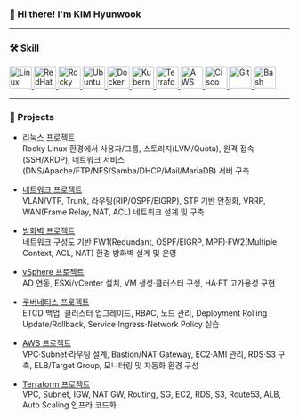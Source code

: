 ### 👋 Hi there! I'm KIM Hyunwook
---
### 🛠 Skill
<p align="left">
  <a href="https://www.linux.org" target="_blank">
    <img src="https://cdn.jsdelivr.net/gh/devicons/devicon/icons/linux/linux-original.svg" height="40" alt="Linux" />
  </a>
  <a href="https://www.redhat.com" target="_blank">
    <img src="https://cdn.jsdelivr.net/gh/devicons/devicon/icons/redhat/redhat-original.svg" height="40" alt="RedHat" />
  </a>
  <a href="https://rockylinux.org/" target="_blank">
    <img src="https://cdn.jsdelivr.net/gh/devicons/devicon/icons/rockylinux/rockylinux-original.svg" height="40" alt="Rocky Linux" />
  </a>
  <a href="https://ubuntu.com/" target="_blank">
    <img src="https://cdn.jsdelivr.net/gh/devicons/devicon/icons/ubuntu/ubuntu-original.svg" height="40" alt="Ubuntu" />
  </a>
  <a href="https://www.docker.com/" target="_blank">
    <img src="https://cdn.jsdelivr.net/gh/devicons/devicon/icons/docker/docker-original.svg" height="40" alt="Docker" />
  </a>
  <a href="https://kubernetes.io/" target="_blank">
    <img src="https://cdn.jsdelivr.net/gh/devicons/devicon/icons/kubernetes/kubernetes-plain.svg" height="40" alt="Kubernetes" />
  </a>
  <a href="https://www.terraform.io/" target="_blank">
    <img src="https://cdn.jsdelivr.net/gh/devicons/devicon/icons/terraform/terraform-original.svg" height="40" alt="Terraform" />
  </a>
  <a href="https://aws.amazon.com/" target="_blank">
    <img src="https://cdn.jsdelivr.net/gh/devicons/devicon/icons/amazonwebservices/amazonwebservices-original-wordmark.svg" height="40" alt="AWS" />
  </a>
  <a href="https://www.cisco.com/" target="_blank">
    <img src="https://cdn.simpleicons.org/cisco/1BA0D7" height="40" alt="Cisco" />
  </a>
  <a href="https://git-scm.com/" target="_blank">
    <img src="https://cdn.jsdelivr.net/gh/devicons/devicon/icons/git/git-original.svg" height="40" alt="Git" />
  </a>
  <a href="https://www.gnu.org/software/bash/" target="_blank">
    <img src="https://cdn.jsdelivr.net/gh/devicons/devicon/icons/bash/bash-original.svg" height="40" alt="Bash" />
  </a>
</p>

---

### 📂 Projects

- [리눅스 프로젝트](https://github.com/hyunwook327/project/blob/main/%EB%A6%AC%EB%88%85%EC%8A%A4%20%ED%94%84%EB%A1%9C%EC%A0%9D%ED%8A%B8.pdf)  
  Rocky Linux 환경에서 사용자/그룹, 스토리지(LVM/Quota), 원격 접속(SSH/XRDP), 네트워크 서비스(DNS/Apache/FTP/NFS/Samba/DHCP/Mail/MariaDB) 서버 구축  

- [네트워크 프로젝트](https://github.com/hyunwook327/project/blob/main/%EB%84%A4%ED%8A%B8%EC%9B%8C%ED%81%AC%20%ED%94%84%EB%A1%9C%EC%A0%9D%ED%8A%B8.pdf)  
  VLAN/VTP, Trunk, 라우팅(RIP/OSPF/EIGRP), STP 기반 안정화, VRRP, WAN(Frame Relay, NAT, ACL) 네트워크 설계 및 구축  

- [방화벽 프로젝트](https://github.com/hyunwook327/project/blob/main/%EB%B0%A9%ED%99%94%EB%B2%BD%20%ED%94%84%EB%A1%9C%EC%A0%9D%ED%8A%B8.pdf)  
  네트워크 구성도 기반 FW1(Redundant, OSPF/EIGRP, MPF)·FW2(Multiple Context, ACL, NAT) 환경 방화벽 설계 및 운영  

- [vSphere 프로젝트](https://github.com/hyunwook327/project/blob/main/vSphere%20%ED%94%84%EB%A1%9C%EC%A0%9D%ED%8A%B8.pdf)  
  AD 연동, ESXi/vCenter 설치, VM 생성·클러스터 구성, HA·FT 고가용성 구현  

- [쿠버네티스 프로젝트](https://github.com/hyunwook327/project/blob/main/%EC%BF%A0%EB%B2%84%EB%84%A4%ED%8B%B0%EC%8A%A4%20%ED%94%84%EB%A1%9C%EC%A0%9D%ED%8A%B8.pdf)  
  ETCD 백업, 클러스터 업그레이드, RBAC, 노드 관리, Deployment Rolling Update/Rollback, Service·Ingress·Network Policy 실습  

- [AWS 프로젝트](https://github.com/hyunwook327/project/blob/main/AWS%20%ED%94%84%EB%A1%9C%EC%A0%9D%ED%8A%B8.pdf)  
  VPC·Subnet·라우팅 설계, Bastion/NAT Gateway, EC2·AMI 관리, RDS·S3 구축, ELB/Target Group, 모니터링 및 자동화 환경 구성  

- [Terraform 프로젝트](https://github.com/hyunwook327/project/blob/main/%ED%85%8C%EB%9D%BC%ED%8F%BC%20%ED%94%84%EB%A1%9C%EC%A0%9D%ED%8A%B8.pdf)  
  VPC, Subnet, IGW, NAT GW, Routing, SG, EC2, RDS, S3, Route53, ALB, Auto Scaling 인프라 코드화




